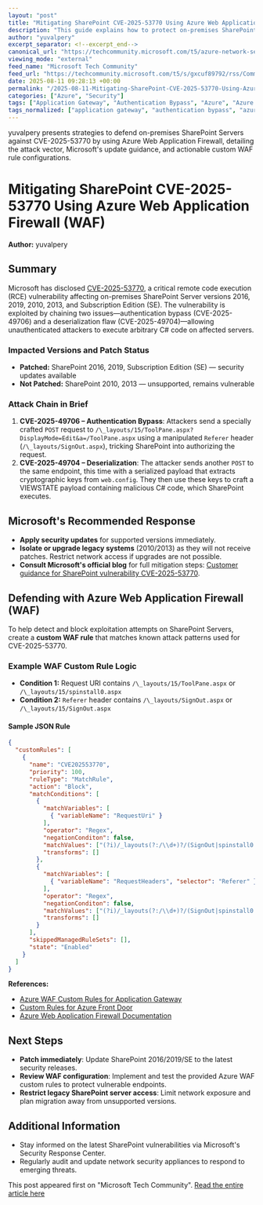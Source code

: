 ```yaml
---
layout: "post"
title: "Mitigating SharePoint CVE-2025-53770 Using Azure Web Application Firewall"
description: "This guide explains how to protect on-premises SharePoint Servers from the critical CVE-2025-53770 vulnerability using Azure Web Application Firewall (WAF). It covers the attack chain exploiting unauthenticated remote code execution, Microsoft's patch guidance, and step-by-step instructions for custom WAF rules to detect and block relevant threats targeting legacy and supported SharePoint editions."
author: "yuvalpery"
excerpt_separator: <!--excerpt_end-->
canonical_url: "https://techcommunity.microsoft.com/t5/azure-network-security-blog/protect-against-sharepoint-cve-2025-53770-with-azure-web/ba-p/4442050"
viewing_mode: "external"
feed_name: "Microsoft Tech Community"
feed_url: "https://techcommunity.microsoft.com/t5/s/gxcuf89792/rss/Community"
date: 2025-08-11 09:28:13 +00:00
permalink: "/2025-08-11-Mitigating-SharePoint-CVE-2025-53770-Using-Azure-Web-Application-Firewall.html"
categories: ["Azure", "Security"]
tags: ["Application Gateway", "Authentication Bypass", "Azure", "Azure Front Door", "Azure Web Application Firewall", "Community", "CVE 53770", "Cybersecurity", "Deserialization Vulnerability", "Legacy Systems", "Microsoft Security", "Patch Management", "Remote Code Execution", "Security", "SharePoint Server", "Threat Mitigation", "VIEWSTATE Exploit", "WAF Custom Rules"]
tags_normalized: ["application gateway", "authentication bypass", "azure", "azure front door", "azure web application firewall", "community", "cve 53770", "cybersecurity", "deserialization vulnerability", "legacy systems", "microsoft security", "patch management", "remote code execution", "security", "sharepoint server", "threat mitigation", "viewstate exploit", "waf custom rules"]
---
```


yuvalpery presents strategies to defend on-premises SharePoint Servers against CVE-2025-53770 by using Azure Web Application Firewall, detailing the attack vector, Microsoft's update guidance, and actionable custom WAF rule configurations.<!--excerpt_end-->

# Mitigating SharePoint CVE-2025-53770 Using Azure Web Application Firewall (WAF)

**Author:** yuvalpery

## Summary

Microsoft has disclosed [CVE-2025-53770](https://msrc.microsoft.com/update-guide/vulnerability/CVE-2025-53770), a critical remote code execution (RCE) vulnerability affecting on-premises SharePoint Server versions 2016, 2019, 2010, 2013, and Subscription Edition (SE). The vulnerability is exploited by chaining two issues—authentication bypass (CVE-2025-49706) and a deserialization flaw (CVE-2025-49704)—allowing unauthenticated attackers to execute arbitrary C# code on affected servers.

### Impacted Versions and Patch Status

- **Patched:** SharePoint 2016, 2019, Subscription Edition (SE) — security updates available
- **Not Patched:** SharePoint 2010, 2013 — unsupported, remains vulnerable

### Attack Chain in Brief

1. **CVE-2025-49706 – Authentication Bypass**: Attackers send a specially crafted `POST` request to `/\_layouts/15/ToolPane.aspx?DisplayMode=Edit&a=/ToolPane.aspx` using a manipulated `Referer` header (`/\_layouts/SignOut.aspx`), tricking SharePoint into authorizing the request.
2. **CVE-2025-49704 – Deserialization**: The attacker sends another `POST` to the same endpoint, this time with a serialized payload that extracts cryptographic keys from `web.config`. They then use these keys to craft a VIEWSTATE payload containing malicious C# code, which SharePoint executes.

## Microsoft's Recommended Response

- **Apply security updates** for supported versions immediately.
- **Isolate or upgrade legacy systems** (2010/2013) as they will not receive patches. Restrict network access if upgrades are not possible.
- **Consult Microsoft's official blog** for full mitigation steps: [Customer guidance for SharePoint vulnerability CVE-2025-53770](https://msrc.microsoft.com/blog/2025/08/customer-guidance-sharepoint-vulnerability-cve-2025-53770/).

## Defending with Azure Web Application Firewall (WAF)

To help detect and block exploitation attempts on SharePoint Servers, create a **custom WAF rule** that matches known attack patterns used for CVE-2025-53770.

### Example WAF Custom Rule Logic

- **Condition 1:** Request URI contains `/\_layouts/15/ToolPane.aspx` or `/\_layouts/15/spinstall0.aspx`
- **Condition 2:** `Referer` header contains `/\_layouts/SignOut.aspx` or `/\_layouts/15/SignOut.aspx`

#### Sample JSON Rule

```json
{
  "customRules": [
    {
      "name": "CVE202553770",
      "priority": 100,
      "ruleType": "MatchRule",
      "action": "Block",
      "matchConditions": [
        {
          "matchVariables": [
            { "variableName": "RequestUri" }
          ],
          "operator": "Regex",
          "negationConditon": false,
          "matchValues": ["(?i)/_layouts(?:/\\d+)?/(SignOut|spinstall0|ToolPane)\\.aspx"],
          "transforms": []
        },
        {
          "matchVariables": [
            { "variableName": "RequestHeaders", "selector": "Referer" }
          ],
          "operator": "Regex",
          "negationConditon": false,
          "matchValues": ["(?i)/_layouts(?:/\\d+)?/(SignOut|spinstall0|ToolPane)\\.aspx"],
          "transforms": []
        }
      ],
      "skippedManagedRuleSets": [],
      "state": "Enabled"
    }
  ]
}
```

**References:**

- [Azure WAF Custom Rules for Application Gateway](https://learn.microsoft.com/en-us/azure/web-application-firewall/ag/custom-waf-rules-overview)
- [Custom Rules for Azure Front Door](https://learn.microsoft.com/en-us/azure/web-application-firewall/afds/waf-front-door-custom-rules)
- [Azure Web Application Firewall Documentation](https://learn.microsoft.com/azure/web-application-firewall/)

## Next Steps

- **Patch immediately**: Update SharePoint 2016/2019/SE to the latest security releases.
- **Review WAF configuration**: Implement and test the provided Azure WAF custom rules to protect vulnerable endpoints.
- **Restrict legacy SharePoint server access**: Limit network exposure and plan migration away from unsupported versions.

## Additional Information

- Stay informed on the latest SharePoint vulnerabilities via Microsoft's Security Response Center.
- Regularly audit and update network security appliances to respond to emerging threats.

This post appeared first on "Microsoft Tech Community". [Read the entire article here](https://techcommunity.microsoft.com/t5/azure-network-security-blog/protect-against-sharepoint-cve-2025-53770-with-azure-web/ba-p/4442050)

